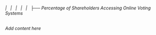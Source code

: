 ###### |   |   |   |   |   ├── Percentage of Shareholders Accessing Online Voting Systems

*Add content here*